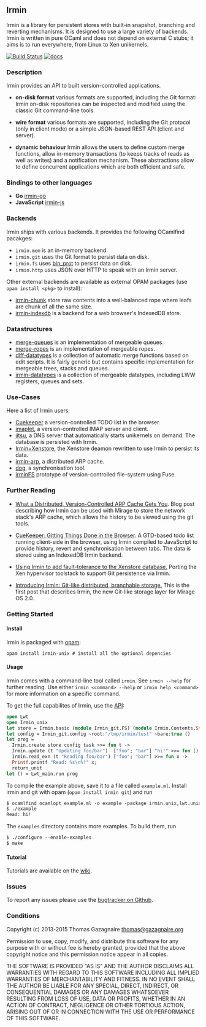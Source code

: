 ## Irmin

Irmin is a library for persistent stores with built-in snapshot,
branching and reverting mechanisms. It is designed to use a large
variety of backends. Irmin is written in pure OCaml and does not
depend on external C stubs; it aims is to run everywhere, from Linux
to Xen unikernels.

[![Build Status](https://travis-ci.org/mirage/irmin.svg)](https://travis-ci.org/mirage/irmin)
[![docs](https://img.shields.io/badge/doc-online-blue.svg)](https://mirage.github.io/irmin/)

### Description

Irmin provides an API to built version-controlled applications.

- **on-disk format** various formats are supported, including the Git format:
  Irmin on-disk repositories can be inspected and modified using the classic
  Git command-line tools.

- **wire format** various formats are supported, including the Git protocol
  (only in client mode) or a simple JSON-based REST API (client and server).

- **dynamic behaviour** Irmin allows the users to define custom merge functions,
  allow in-memory transactions (to keeps tracks of reads as well as writes) and
  a notification mechanism. These abstractions allow to define concurrent
  applications which are both efficient and safe.

### Bindings to other languages

- **Go** [irmin-go](https://github.com/magnuss/irmin-go)
- **JavaScript** [irmin-js](https://github.com/talex5/irmin-js)

### Backends

Irmin ships with various backends. It provides the following OCamlfind pacakges:

- `irmin.mem` is an in-memory backend.
- `irmin.git` uses the Git format to persist data on disk.
- `irmin.fs` uses [bin_prot](https://github.com/janestreet/bin_prot) to persist
  data on disk.
- `irmin.http` uses JSON over HTTP to speak with an Irmin server.

Other external backends are available as external OPAM packages
(use `opam install <pkg>` to install):

- [irmin-chunk](https://github.com/mirage/irmin-chunk) store raw contents into
  a well-balanced rope where leafs are chunk of all the same size.
- [irmin-indexdb](https://github.com/talex5/irmin-indexeddb) is a backend
  for a web browser's IndexedDB store.

### Datastructures

- [merge-queues](https://github.com/mirage/merge-queues) is an implementation
  of mergeable queues.
- [merge-ropes](https://github.com/mirage/merge-ropes) is an implementation
  of mergeable ropes.
- [diff-datatypes](https://github.com/gprano/diff-datatypes) is a collection
  of automatic merge functions based on edit scripts. It is fairly generic but
  contains specific implementation for mergeable trees, stacks and queues.
- [irmin-datatypes](https://github.com/kayceesrk/irmin-datatypes) is a
  collection of mergeable datatypes, including LWW registers, queues and sets.

### Use-Cases

Here a list of Irmin users:

- [Cuekeeper](https://github.com/talex5/cuekeeper) a
  version-controlled TODO list in the browser.
- [imaplet](https://github.com/gregtatcam/imaplet-lwt), a version-controlled
  IMAP server and client.
- [jitsu](https://github.com/mirage/jitsu), a DNS server that automatically
  starts unikernels on demand. The database is persisted with Irmin.
- [Irmin+Xenstore](https://github.com/djs55/ocaml-xenstore/tree/irminsule), the
  Xenstore deamon rewritten to use Irmin to persist its data.
- [irmin-arp](https://github.com/yomimono/irmin-arp), a distributed ARP cache.
- [dog](https://github.com/samoht/dog), a synchronisation tool.
- [irminFS](https://github.com/dsheets/irminfs) prototype of version-controlled
  file-system using Fuse.

### Further Reading

- [What a Distributed, Version-Controlled ARP Cache Gets
You](http://www.somerandomidiot.com/blog/2015/04/24/what-a-distributed-version-controlled-ARP-cache-gets-you/).
Blog post describing how Irmin can be used with Mirage to store the
network stack's ARP cache, which allows the history to be viewed using
the git tools.

- [CueKeeper: Gitting Things Done in the
Browser](http://roscidus.com/blog/blog/2015/04/28/cuekeeper-gitting-things-done-in-the-browser/).
A GTD-based todo list running client-side in the browser, using Irmin
compiled to JavaScript to provide history, revert and synchronisation
between tabs. The data is stored using an IndexedDB Irmin backend.

- [Using Irmin to add fault-tolerance to the Xenstore
database.](https://mirage.io/blog/introducing-irmin-in-xenstore)
Porting the Xen hypervisor toolstack to support Git persistence via
Irmin.

- [Introducing Irmin: Git-like distributed, branchable
storage.](https://mirage.io/blog/introducing-irmin) This is the first
post that describes Irmin, the new Git-like storage layer for Mirage
OS 2.0.

### Getting Started

#### Install

Irmin is packaged with [opam](https://opam.ocaml.org):

```
opam install irmin-unix # install all the optional depencies
```

#### Usage

Irmin comes with a command-line tool called `irmin`. See `irmin
 --help` for further reading. Use either `irmin <command> --help` or
 `irmin help <command>` for more information on a specific command.

To get the full capabilites of Irmin, use the [API](https://mirage.github.io/irmin):

```ocaml
open Lwt
open Irmin_unix
let store = Irmin.basic (module Irmin_git.FS) (module Irmin.Contents.String)
let config = Irmin_git.config ~root:"/tmp/irmin/test" ~bare:true ()
let prog =
  Irmin.create store config task >>= fun t ->
  Irmin.update (t "Updating foo/bar")  ["foo"; "bar"] "hi!" >>= fun () ->
  Irmin.read_exn (t "Reading foo/bar") ["foo"; "bar"] >>= fun x ->
  Printf.printf "Read: %s\n%!" x;
  return_unit
let () = Lwt_main.run prog
```

To compile the example above, save it to a file called
`example.ml`. Install irmin and git with opam (`opam install irmin
git`) and run

```ocaml
$ ocamlfind ocamlopt example.ml -o example -package irmin.unix,lwt.unix -linkpkg
$ ./example
Read: hi!
```

The `examples` directory contains more examples. To build them, run

```ocaml
$ ./configure --enable-examples
$ make
```

#### Tutorial

Tutorials are available on the
[wiki](https://github.com/mirage/irmin/wiki/).

### Issues

To report any issues please use the [bugtracker on
Github](https://github.com/mirage/irmin/issues).

### Conditions

Copyright (c) 2013-2015 Thomas Gazagnaire <thomas@gazagnaire.org>

Permission to use, copy, modify, and distribute this software for any
purpose with or without fee is hereby granted, provided that the above
copyright notice and this permission notice appear in all copies.

THE SOFTWARE IS PROVIDED "AS IS" AND THE AUTHOR DISCLAIMS ALL WARRANTIES
WITH REGARD TO THIS SOFTWARE INCLUDING ALL IMPLIED WARRANTIES OF
MERCHANTABILITY AND FITNESS. IN NO EVENT SHALL THE AUTHOR BE LIABLE FOR
ANY SPECIAL, DIRECT, INDIRECT, OR CONSEQUENTIAL DAMAGES OR ANY DAMAGES
WHATSOEVER RESULTING FROM LOSS OF USE, DATA OR PROFITS, WHETHER IN AN
ACTION OF CONTRACT, NEGLIGENCE OR OTHER TORTIOUS ACTION, ARISING OUT OF
OR IN CONNECTION WITH THE USE OR PERFORMANCE OF THIS SOFTWARE.
